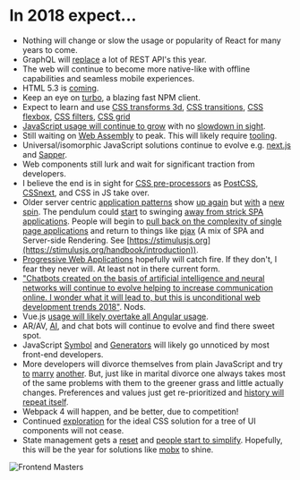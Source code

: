 # In 2018 expect...

* Nothing will change or slow the usage or popularity of React for many years to come.
* GraphQL will [replace](https://medium.freecodecamp.org/rest-apis-are-rest-in-peace-apis-long-live-graphql-d412e559d8e4) a lot of REST API's this year.
* The web will continue to become more native-like with offline capabilities and seamless mobile experiences.
* HTML 5.3 is [coming](https://www.w3.org/blog/2017/12/html-5-2-is-done-html-5-3-is-coming/).
* Keep an eye on [turbo](https://medium.com/@ericsimons/introducing-turbo-5x-faster-than-yarn-npm-and-runs-natively-in-browser-cc2c39715403), a blazing fast NPM client.
* Expect to learn and use [CSS transforms 3d](https://caniuse.com/#feat=transforms3d), [CSS transitions](https://caniuse.com/#search=transitions), [CSS flexbox](https://caniuse.com/#search=flex), [CSS filters](https://caniuse.com/#feat=css-filters), [CSS grid](https://caniuse.com/#search=grid)
* [JavaScript usage will continue to grow](https://insights.stackoverflow.com/survey/2017#technology-programming-languages) with no [slowdown in sight](https://insights.stackoverflow.com/survey/2017#technology-most-popular-languages-by-occupation).
* Still waiting on [Web Assembly](http://webassembly.org/) to peak. This will likely require [tooling](https://webassembly.studio).
* Universal/isomorphic JavaScript solutions continue to evolve e.g. [next.js](https://github.com/zeit/next.js) and [Sapper](https://sapper.svelte.technology/).
* Web components still lurk and wait for significant traction from developers.
* I believe the end is in sight for [CSS pre-processors](https://css-tricks.com/future-front-end-web-development/#article-header-id-7) as [PostCSS](https://github.com/postcss), [CSSnext](http://cssnext.io/), and CSS in JS take over.
* Older server centric [application patterns](https://unpoly.com) show [up again](https://github.com/turbolinks/turbolinks) but [with](https://goiabada.blog/can-you-build-a-single-page-application-without-a-front-end-framework-6799cee03750) a [new](http://triskweline.de/unpoly-rugb/#/41) [spin](https://github.com/stimulusjs/stimulus). The pendulum could [start](http://blog.bloomca.me/2018/02/04/spa-is-not-silver-bullet.html) to swinging [away from strick SPA applications](https://m.signalvnoise.com/stimulus-1-0-a-modest-javascript-framework-for-the-html-you-already-have-f04307009130). People will begin to [pull back on the complexity of single page applications](https://m.signalvnoise.com/stimulus-1-0-a-modest-javascript-framework-for-the-html-you-already-have-f04307009130) and return to things like [pjax](https://github.com/defunkt/jquery-pjax) (A mix of SPA and Server-side Rendering. See [https://stimulusjs.org](https://stimulusjs.org/handbook/introduction)).
* [Progressive Web Applications](https://developers.google.com/web/progressive-web-apps/) hopefully will catch fire. If they don't, I fear they never will. At least not in there current form.
* ["Chatbots created on the basis of artificial intelligence and neural networks will continue to evolve helping to increase communication online. I wonder what it will lead to, but this is unconditional web development trends 2018"](http://merehead.com/blog/web-development-trends-2018/). Nods.
* Vue.js [usage will likely overtake all Angular usage](http://www.npmtrends.com/@angular/core-vs-angular-vs-react-vs-vue).
* AR/AV, [AI](https://www.independent.co.uk/life-style/gadgets-and-tech/news/facebook-artificial-intelligence-ai-chatbot-new-language-research-openai-google-a7869706.html), and chat bots will continue to evolve and find there sweet spot.
* JavaScript [Symbol](https://developer.mozilla.org/en-US/docs/Web/JavaScript/Reference/Global_Objects/Symbol) and [Generators](https://developer.mozilla.org/en-US/docs/Web/JavaScript/Reference/Global_Objects/Generator) will likely go unnoticed by most front-end developers.
* More developers will divorce themselves from plain JavaScript and try [to](http://elm-lang.org/) [marry](https://www.typescriptlang.org/index.html) [another](https://reasonml.github.io/). But, just like in marital divorce one always takes most of the same problems with them to the greener grass and little actually changes. Preferences and values just get re-prioritized and [history will repeat itself](http://coffeescript.org/).
* Webpack 4 will happen, and be better, due to competition!
* Continued [exploration](https://css-in-js-playground.com/?theme=light) for the ideal CSS solution for a tree of UI components will not cease.
* State management gets a [reset](https://www.youtube.com/watch?v=kp-NOggyz54) and [people start to simplify](https://github.com/thejameskyle/unstated). Hopefully, this will be the year for solutions like [mobx](https://github.com/mobxjs/mobx) to shine.

![Frontend Masters](../images/FEM-2018-banner.png "https://frontendmasters.com/")
